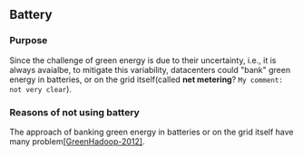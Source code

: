 ## Battery

### Purpose
Since the challenge of green energy is due to their uncertainty, i.e., it is always avaialbe, to mitigate this variability, datacenters could "bank" green energy in batteries, or on the grid itself(called **net metering**? `My comment: not very clear`).


### Reasons of not using battery
The approach of banking green energy in batteries or on the grid itself have many problem[[GreenHadoop-2012]](../../papers/GoiriL12_GreenHadoop.md).
